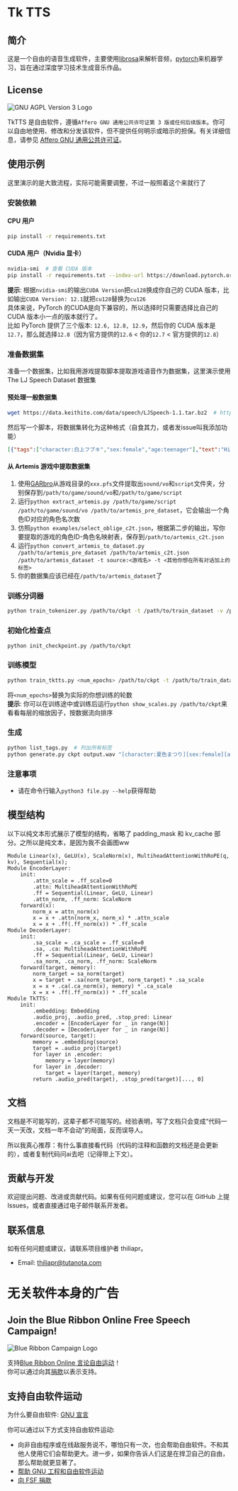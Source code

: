 # Tk TTS
## 简介
这是一个自由的语音生成软件，主要使用[librosa](https://librosa.org/)来解析音频，[pytorch](https://github.com/pytorch/pytorch/)来机器学习，旨在通过深度学习技术生成音乐作品。

## License
![GNU AGPL Version 3 Logo](https://www.gnu.org/graphics/agplv3-with-text-162x68.png)

TkTTS 是自由软件，遵循`Affero GNU 通用公共许可证第 3 版或任何后续版本`。你可以自由地使用、修改和分发该软件，但不提供任何明示或暗示的担保。有关详细信息，请参见 [Affero GNU 通用公共许可证](https://www.gnu.org/licenses/agpl-3.0.html)。

## 使用示例
这里演示的是大致流程，实际可能需要调整，不过一般照着这个来就行了

### 安装依赖
#### CPU 用户
```bash
pip install -r requirements.txt
```

#### CUDA 用户（Nvidia 显卡）
```bash
nvidia-smi  # 查看 CUDA 版本
pip install -r requirements.txt --index-url https://download.pytorch.org/whl/cu128 --extra-index-url https://pypi.org/simple
```

**提示**:
根据`nvidia-smi`的输出`CUDA Version`把`cu128`换成你自己的 CUDA 版本，比如输出`CUDA Version: 12.1`就把`cu128`替换为`cu126`  
具体来说，PyTorch 的CUDA是向下兼容的，所以选择时只需要选择比自己的 CUDA 版本小一点的版本就行了。  
比如 PyTorch 提供了三个版本: `12.6, 12.8, 12.9`，然后你的 CUDA 版本是`12.7`，那么就选择`12.8`（因为官方提供的`12.6` < 你的`12.7` < 官方提供的`12.8`）

### 准备数据集
准备一个数据集，比如我用游戏提取脚本提取游戏语音作为数据集，这里演示使用 The LJ Speech Dataset 数据集

#### 预处理一般数据集
```bash
wget https://data.keithito.com/data/speech/LJSpeech-1.1.tar.bz2  # https://keithito.com/LJ-Speech-Dataset/
```
然后写一个脚本，将数据集转化为这种格式（自食其力，或者发issue叫我添加功能）
```json
[{"tags":["character:白上フブキ","sex:female","age:teenager"],"text":"Hi Friends!"}]
```

#### 从 Artemis 游戏中提取数据集
1. 使用[GARbro](https://github.com/crskycode/GARbro)从游戏目录的`xxx.pfs`文件提取出`sound/vo`和`script`文件夹，分别保存到`/path/to/game/sound/vo`和`/path/to/game/script`
2. 运行`python extract_artemis.py /path/to/game/script /path/to/game/sound/vo /path/to/artemis_pre_dataset`，它会输出一个角色ID对应的角色名次数
3. 仿照`python examples/select_oblige_c2t.json`，根据第二步的输出，写你要提取的游戏的角色ID-角色名映射表，保存到`/path/to/artemis_c2t.json`
4. 运行`python convert_artemis_to_dataset.py /path/to/artemis_pre_dataset /path/to/artemis_c2t.json /path/to/artemis_dataset -t source:<游戏名> -t <其他你想在所有对话加上的标签>`
5. 你的数据集应该已经在`/path/to/artemis_dataset`了

### 训练分词器
```bash
python train_tokenizer.py /path/to/ckpt -t /path/to/train_dataset -v /path/to/val_dataset
```

### 初始化检查点
```bash
python init_checkpoint.py /path/to/ckpt
```

### 训练模型
```bash
python train_tktts.py <num_epochs> /path/to/ckpt -t /path/to/train_dataset -v /path/to/val_dataset
```
将`<num_epochs>`替换为实际的你想训练的轮数  
**提示**: 你可以在训练途中或训练后运行`python show_scales.py /path/to/ckpt`来看看每层的缩放因子，按数据流向排序

### 生成
```bash
python list_tags.py  # 列出所有标签
python generate.py ckpt output.wav "[character:夏色まつり][sex:female][age:teenager]ホロライブ所属のバーチャルyoutuber、夏色まつりだよっ！！"  # 生成语音（格式: `[标签1][标签2]...[标签N]文本`）
```

### 注意事项
- 请在命令行输入`python3 file.py --help`获得帮助

## 模型结构
以下以纯文本形式展示了模型的结构，省略了 padding_mask 和 kv_cache 部分。之所以是纯文本，是因为我不会画图ww
```plaintext
Module Linear(x), GeLU(x), ScaleNorm(x), MultiheadAttentionWithRoPE(q, kv), Sequential(x);
Module EncoderLayer:
    init:
        .attn_scale = .ff_scale=0
        .attn: MultiheadAttentionWithRoPE
        .ff = Sequential(Linear, GeLU, Linear)
        .attn_norm, .ff_norm: ScaleNorm
    forward(x):
        norm_x = attn_norm(x)
        x = x + .attn(norm_x, norm_x) * .attn_scale
        x = x + .ff(.ff_norm(x)) * .ff_scale
Module DecoderLayer:
    init:
        .sa_scale = .ca_scale = .ff_scale=0
        .sa, .ca: MultiheadAttentionWithRoPE
        .ff = Sequential(Linear, GeLU, Linear)
        .sa_norm, .ca_norm, .ff_norm: ScaleNorm
    forward(target, memory):
        norm_target = sa_norm(target)
        x = target + .sa(norm_target, norm_target) * .sa_scale
        x = x + .ca(.ca_norm(x), memory) * .ca_scale
        x = x + .ff(.ff_norm(x)) * .ff_scale
Module TkTTS:
    init:
        .embedding: Embedding
        .audio_proj, .audio_pred, .stop_pred: Linear
        .encoder = [EncoderLayer for _ in range(N)]
        .decoder = [DecoderLayer for _ in range(N)]
    forward(source, target):
        memory = .embedding(source)
        target = .audio_proj(target)
        for layer in .encoder:
            memory = layer(memory)
        for layer in .decoder:
            target = layer(target, memory)
        return .audio_pred(target), .stop_pred(target)[..., 0]
```

## 文档
文档是不可能写的，这辈子都不可能写的。经验表明，写了文档只会变成“代码一天一天改，文档一年不会动”的局面，反而误导人。

所以我真心推荐：有什么事直接看代码（代码的注释和函数的文档还是会更新的），或者复制代码问ai去吧（记得带上下文）。

## 贡献与开发
欢迎提出问题、改进或贡献代码。如果有任何问题或建议，您可以在 GitHub 上提 Issues，或者直接通过电子邮件联系开发者。

## 联系信息
如有任何问题或建议，请联系项目维护者 thiliapr。
- Email: thiliapr@tutanota.com

# 无关软件本身的广告
## Join the Blue Ribbon Online Free Speech Campaign!
![Blue Ribbon Campaign Logo](https://www.eff.org/files/brstrip.gif)

支持[Blue Ribbon Online 言论自由运动](https://www.eff.org/pages/blue-ribbon-campaign)！  
你可以通过向其[捐款](https://supporters.eff.org/donate)以表示支持。

## 支持自由软件运动
为什么要自由软件: [GNU 宣言](https://www.gnu.org/gnu/manifesto.html)

你可以通过以下方式支持自由软件运动:
- 向非自由程序或在线敌服务说不，哪怕只有一次，也会帮助自由软件。不和其他人使用它们会帮助更大。进一步，如果你告诉人们这是在捍卫自己的自由，那么帮助就更显著了。
- [帮助 GNU 工程和自由软件运动](https://www.gnu.org/help/help.html)
- [向 FSF 捐款](https://www.fsf.org/about/ways-to-donate/)